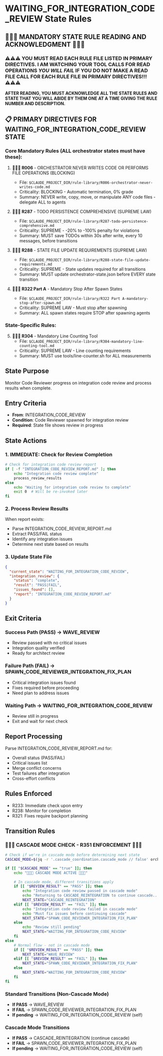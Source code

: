 # WAITING_FOR_INTEGRATION_CODE_REVIEW State Rules

## 🔴🔴🔴 MANDATORY STATE RULE READING AND ACKNOWLEDGMENT 🔴🔴🔴

### ⚠️⚠️⚠️ YOU MUST READ EACH RULE FILE LISTED IN PRIMARY DIRECTIVES. **I AM WATCHING YOUR TOOL CALLS FOR READ OPERATIONS** *YOU WILL FAIL* IF YOU DO NOT MAKE A READ FILE CALL FOR EACH RULE FILE IN PRIMARY DIRECTIVES!!! ⚠️⚠️⚠️

**AFTER READING, YOU MUST ACKNOWLEDGE ALL THE STATE RULES AND STATE THAT YOU WILL ABIDE BY THEM ONE AT A TIME GIVING THE RULE NUMBER AND DESCRIPTION.**

## 📋 PRIMARY DIRECTIVES FOR WAITING_FOR_INTEGRATION_CODE_REVIEW STATE

### Core Mandatory Rules (ALL orchestrator states must have these):

1. **🚨🚨🚨 R006** - ORCHESTRATOR NEVER WRITES CODE OR PERFORMS FILE OPERATIONS (BLOCKING)
   - File: `$CLAUDE_PROJECT_DIR/rule-library/R006-orchestrator-never-writes-code.md`
   - Criticality: BLOCKING - Automatic termination, 0% grade
   - Summary: NEVER write, copy, move, or manipulate ANY code files - delegate ALL to agents

2. **🔴🔴🔴 R287** - TODO PERSISTENCE COMPREHENSIVE (SUPREME LAW)
   - File: `$CLAUDE_PROJECT_DIR/rule-library/R287-todo-persistence-comprehensive.md`
   - Criticality: SUPREME - -20% to -100% penalty for violations
   - Summary: MUST save TODOs within 30s after write, every 10 messages, before transitions

3. **🔴🔴🔴 R288** - STATE FILE UPDATE REQUIREMENTS (SUPREME LAW)
   - File: `$CLAUDE_PROJECT_DIR/rule-library/R288-state-file-update-requirements.md`
   - Criticality: SUPREME - State updates required for all transitions
   - Summary: MUST update orchestrator-state.json before EVERY state transition

4. **🔴🔴🔴 R322 Part A** - Mandatory Stop After Spawn States
   - File: `$CLAUDE_PROJECT_DIR/rule-library/R322 Part A-mandatory-stop-after-spawn.md`
   - Criticality: SUPREME LAW - Must stop after spawning
   - Summary: ALL spawn states require STOP after spawning agents

### State-Specific Rules:

5. **🔴🔴🔴 R304** - Mandatory Line Counting Tool
   - File: `$CLAUDE_PROJECT_DIR/rule-library/R304-mandatory-line-counting-tool.md`
   - Criticality: SUPREME LAW - Line counting requirements
   - Summary: MUST use tools/line-counter.sh for ALL measurements

## State Purpose
Monitor Code Reviewer progress on integration code review and process results when complete.

## Entry Criteria
- **From**: INTEGRATION_CODE_REVIEW
- **Condition**: Code Reviewer spawned for integration review
- **Required**: State file shows review in progress

## State Actions

### 1. IMMEDIATE: Check for Review Completion
```bash
# Check for integration code review report
if [ -f "INTEGRATION_CODE_REVIEW_REPORT.md" ]; then
    echo "Integration code review complete"
    process_review_results
else
    echo "Waiting for integration code review to complete"
    exit 0  # Will be re-invoked later
fi
```

### 2. Process Review Results
When report exists:
- Parse INTEGRATION_CODE_REVIEW_REPORT.md
- Extract PASS/FAIL status
- Identify any integration issues
- Determine next state based on results

### 3. Update State File
```json
{
  "current_state": "WAITING_FOR_INTEGRATION_CODE_REVIEW",
  "integration_review": {
    "status": "complete",
    "result": "PASS|FAIL",
    "issues_found": [],
    "report": "INTEGRATION_CODE_REVIEW_REPORT.md"
  }
}
```

## Exit Criteria

### Success Path (PASS) → WAVE_REVIEW
- Review passed with no critical issues
- Integration quality verified
- Ready for architect review

### Failure Path (FAIL) → SPAWN_CODE_REVIEWER_INTEGRATION_FIX_PLAN
- Critical integration issues found
- Fixes required before proceeding
- Need plan to address issues

### Waiting Path → WAITING_FOR_INTEGRATION_CODE_REVIEW
- Review still in progress
- Exit and wait for next check

## Report Processing
Parse INTEGRATION_CODE_REVIEW_REPORT.md for:
- Overall status (PASS/FAIL)
- Critical issues list
- Merge conflict concerns
- Test failures after integration
- Cross-effort conflicts

## Rules Enforced
- R233: Immediate check upon entry
- R238: Monitor for completion
- R321: Fixes require backport planning

## Transition Rules

### 🔴🔴🔴 CASCADE MODE CHECK - R351 ENFORCEMENT 🔴🔴🔴
```bash
# Check if we're in cascade mode before determining next state
CASCADE_MODE=$(jq -r '.cascade_coordination.cascade_mode // false' orchestrator-state.json)

if [[ "$CASCADE_MODE" == "true" ]]; then
    echo "🔴🔴🔴 CASCADE MODE ACTIVE 🔴🔴🔴"
    
    # In cascade mode, different transitions apply
    if [[ "$REVIEW_RESULT" == "PASS" ]]; then
        echo "Integration code review passed in cascade mode"
        echo "Returning to CASCADE_REINTEGRATION to continue cascade..."
        NEXT_STATE="CASCADE_REINTEGRATION"
    elif [[ "$REVIEW_RESULT" == "FAIL" ]]; then
        echo "Integration code review failed in cascade mode"
        echo "Must fix issues before continuing cascade"
        NEXT_STATE="SPAWN_CODE_REVIEWER_INTEGRATION_FIX_PLAN"
    else
        echo "Review still pending"
        NEXT_STATE="WAITING_FOR_INTEGRATION_CODE_REVIEW"
    fi
else
    # Normal flow - not in cascade mode
    if [[ "$REVIEW_RESULT" == "PASS" ]]; then
        NEXT_STATE="WAVE_REVIEW"
    elif [[ "$REVIEW_RESULT" == "FAIL" ]]; then
        NEXT_STATE="SPAWN_CODE_REVIEWER_INTEGRATION_FIX_PLAN"
    else
        NEXT_STATE="WAITING_FOR_INTEGRATION_CODE_REVIEW"
    fi
fi
```

### Standard Transitions (Non-Cascade Mode)
- **If PASS** → WAVE_REVIEW
- **If FAIL** → SPAWN_CODE_REVIEWER_INTEGRATION_FIX_PLAN
- **If pending** → WAITING_FOR_INTEGRATION_CODE_REVIEW (self)

### Cascade Mode Transitions
- **If PASS** → CASCADE_REINTEGRATION (continue cascade)
- **If FAIL** → SPAWN_CODE_REVIEWER_INTEGRATION_FIX_PLAN
- **If pending** → WAITING_FOR_INTEGRATION_CODE_REVIEW (self)